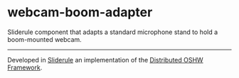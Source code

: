 # webcam-boom-adapter
Sliderule component that adapts a standard microphone stand to hold a boom-mounted webcam.

---
Developed in [Sliderule](http://sliderule.io) an implementation of the [Distributed OSHW Framework](http://dof.sliderule.io).
